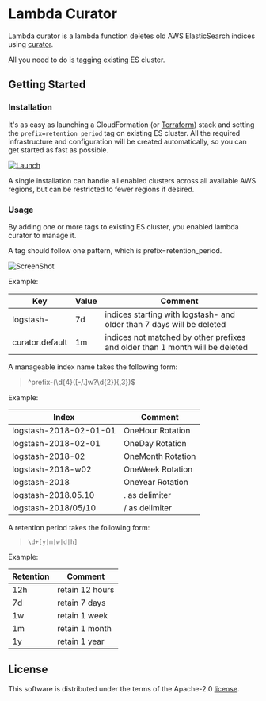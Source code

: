 # Lambda Curator
Lambda curator is a lambda function deletes old AWS ElasticSearch indices using [curator][curator].

All you need to do is tagging existing ES cluster.

## Getting Started

### Installation
It's as easy as launching a CloudFormation (or
[Terraform][Terraform])
stack and setting the `prefix=retention_period` tag on existing ES cluster.
All the required infrastructure and configuration will be created automatically,
so you can get started as fast as possible.

[![Launch](https://s3.amazonaws.com/cloudformation-examples/cloudformation-launch-stack.png)](https://console.aws.amazon.com/cloudformation/home?region=us-east-1#/stacks/new?stackName=LambdaCurator&templateURL=https://s3.amazonaws.com/harmy.github.com/lambda-curator/template.yaml)

A single installation can handle all enabled clusters across all available AWS regions, but can be restricted to fewer regions if desired.

### Usage
By adding one or more tags to existing ES cluster, you enabled lambda curator to manage it.

A tag should follow one pattern, which is prefix=retention_period.

<img alt="ScreenShot" src="https://s3.amazonaws.com/harmy.github.com/lambda-curator/screenshot.png">

Example:

| Key | Value | Comment |
|-----|-------|---------|
| logstash- | 7d | indices starting with logstash- and older than 7 days will be deleted |
| curator.default | 1m | indices not matched by other prefixes and older than 1 month will be deleted |

A manageable index name takes the following form:

> ^prefix-(\d{4}([-/.]w?\d{2}){,3})$

Example:

| Index | Comment |
|-----|-------|
| logstash-2018-02-01-01 | OneHour Rotation |
| logstash-2018-02-01 | OneDay Rotation |
| logstash-2018-02 | OneMonth Rotation |
| logstash-2018-w02 | OneWeek Rotation |
| logstash-2018 | OneYear Rotation |
| logstash-2018.05.10 | . as delimiter |
| logstash-2018/05/10 | / as delimiter |

A retention period takes the following form:

> `\d+[y|m|w|d|h]`

Example:

| Retention | Comment |
|-----|-------|
| 12h | retain 12 hours |
| 7d | retain 7 days |
| 1w | retain 1 week |
| 1m | retain 1 month |
| 1y | retain 1 year |

## License
This software is distributed under the terms of the Apache-2.0 [license][license].

[curator]: https://github.com/elastic/curator
[license]: https://github.com/harmy/lambda-curator/blob/master/LICENSE
[Terraform]: https://github.com/harmy/lambda-curator/tree/master/terraform
